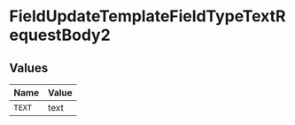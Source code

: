 # FieldUpdateTemplateFieldTypeTextRequestBody2


## Values

| Name   | Value  |
| ------ | ------ |
| `TEXT` | text   |